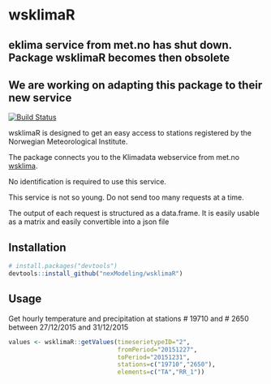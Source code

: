 # wsklimaR

## eklima service from met.no has shut down. Package wsklimaR becomes then obsolete
## We are working on adapting this package to their new service

[![Build Status](https://travis-ci.org/nexModeling/wsklimaR.svg?branch=master)](https://travis-ci.org/nexModeling/wsklimaR)

wsklimaR is designed to get an easy access to stations registered by the Norwegian Meteorological Institute.

The package connects you to the Klimadata webservice from met.no [wsklima](http://eklima.met.no/wsKlima/start/start_en.html).

No identification is required to use this service.

This service is not so young. Do not send too many requests at a time.

The output of each request is structured as a data.frame. It is easily usable as a matrix and easily convertible into a json file

## Installation

```R
# install.packages("devtools")
devtools::install_github("nexModeling/wsklimaR")
```

## Usage

Get hourly temperature and precipitation at stations # 19710 and # 2650 between 27/12/2015 and 31/12/2015

```R
values <- wsklimaR::getValues(timeserietypeID="2",
                              fromPeriod="20151227",
                              toPeriod="20151231",
                              stations=c("19710","2650"),
                              elements=c("TA","RR_1"))
```
